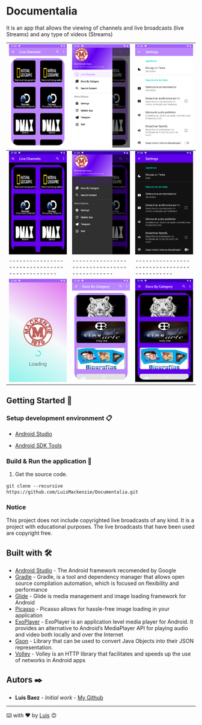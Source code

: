 # Documentalia

It is an app that allows the viewing of channels and live broadcasts (live Streams) and any type of videos (Streams)

| <img src="docs_resources/home.png"> | <img src="docs_resources/navigation.png"> | <img src="docs_resources/settings.png"> |
| ---------------------------------------------- | -------------------------------------------- | ------------------------------------------- |
| <img src="docs_resources/home_night.png"> | <img src="docs_resources/navigation_night.png"> | <img src="docs_resources/settings_night.png"> |
| ---------------------------------------------- | -------------------------------------------- | ------------------------------------------- |
| <img src="docs_resources/splash.png"> | <img src="docs_resources/categories.png"> | <img src="docs_resources/categories_night.png"> |

## Getting Started 🚀

### Setup development environment 📋

* [Android Studio](https://developer.android.com/studio)

* [Android SDK Tools](https://developer.android.com/studio#Other)


### Build & Run the application 🔧

1. Get the source code.

```
git clone --recursive https://github.com/LuisMackenzie/Documentalia.git
```

### Notice

This project does not include copyrighted live broadcasts of any kind. It is a project with educational purposes. The live broadcasts that have been used are copyright free.


## Built with 🛠️

* [Android Studio](https://developer.android.com/studio) - The Android framework recomended by Google
* [Gradle](https://gradle.org/) - Gradle, is a tool and dependency manager that allows open source compilation automation, which is focused on flexibility and performance
* [Glide](https://bumptech.github.io/glide/) - Glide is media management and image loading framework for Android
* [Picasso](https://square.github.io/picasso/) - Picasso allows for hassle-free image loading in your application
* [ExoPlayer](https://exoplayer.dev/) - ExoPlayer is an application level media player for Android. It provides an alternative to Android’s MediaPlayer API for playing audio and video both locally and over the Internet
* [Gson](https://github.com/google/gson) - Library that can be used to convert Java Objects into their JSON representation.
* [Volley](https://github.com/google/volley) - Volley is an HTTP library that facilitates and speeds up the use of networks in Android apps

## Autors ✒️

* **Luis Baez** - *Initial work* - [My Github](https://github.com/LuisMackenzie)

<!--
## Licencia 📄

Este proyecto está bajo la Licencia (Tu Licencia) - mira el archivo [LICENSE.md](LICENSE.md) para detalles

## Expresiones de Gratitud 🎁

* Comenta a otros sobre este proyecto 📢
* Invita una cerveza 🍺 o un café ☕ a alguien del equipo. 
* Da las gracias públicamente 🤓.
* etc.  -->



---
⌨️ with ❤️ by [Luis](https://github.com/LuisMackenzie) 😊
